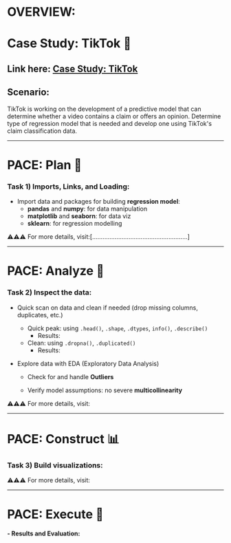 # OVERVIEW:
# Case Study: TikTok 🎵
## Link here: [Case Study: TikTok]()

## Scenario:

TikTok is working on the development of a predictive model that can determine whether a video contains a claim or offers an opinion. Determine type of regression model that is needed and develop one using TikTok's claim classification data.

---

# PACE: Plan 📝
### **Task 1) Imports, Links, and Loading:**

- Import data and packages for building **regression model**:
  * **pandas** and **numpy**: for data manipulation
  * **matplotlib** and **seaborn**: for data viz
  * **sklearn**: for regression modelling
    

⚠️⚠️⚠️ For more details, visit:[.......................................................]

---

# PACE: Analyze 🔎
### **Task 2) Inspect the data:**

- Quick scan on data and clean if needed (drop missing columns, duplicates, etc.)
  * Quick peak: using ```.head()```, ```.shape```, ```.dtypes```, ```info()```, ```.describe()```
      * Results:
  * Clean: using ```.dropna()```, ```.duplicated()```
      * Results:
   

- Explore data with EDA (Exploratory Data Analysis)
  * Check for and handle **Outliers**
 
    
  * Verify model assumptions: no severe **multicollinearity**








⚠️⚠️⚠️ For more details, visit:


---

# PACE: Construct 📊
### **Task 3) Build visualizations:**








⚠️⚠️⚠️ For more details, visit:


---
# PACE: Execute 🤝

**- Results and Evaluation:**


